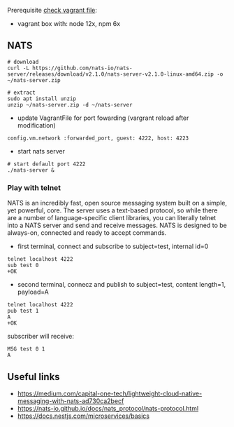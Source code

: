 Prerequisite [check vagrant file](vagrant.md):
* vagrant box with: node 12x, npm 6x

## NATS

```
# download
curl -L https://github.com/nats-io/nats-server/releases/download/v2.1.0/nats-server-v2.1.0-linux-amd64.zip -o ~/nats-server.zip

# extract
sudo apt install unzip
unzip ~/nats-server.zip -d ~/nats-server
```

* update VagrantFile for port fowarding (vargrant reload after modification)

```
config.vm.network :forwarded_port, guest: 4222, host: 4223
```

* start nats server 

```
# start default port 4222
./nats-server & 
```

### Play with telnet

NATS is an incredibly fast, open source messaging system built on a simple, yet powerful, core. The server uses a text-based protocol, so while there are a number of language-specific client libraries, you can literally telnet into a NATS server and send and receive messages. NATS is designed to be always-on, connected and ready to accept commands.

* first terminal, connect and subscribe to subject=test, internal id=0

```
telnet localhost 4222
sub test 0
+OK
```

* second terminal, connecz and publish to subject=test, content length=1, payload=A

```
telnet localhost 4222
pub test 1
A
+OK
```

subscriber will receive: 

```
MSG test 0 1
A
```

## Useful links
* https://medium.com/capital-one-tech/lightweight-cloud-native-messaging-with-nats-ad730ca2becf
* https://nats-io.github.io/docs/nats_protocol/nats-protocol.html
* https://docs.nestjs.com/microservices/basics
